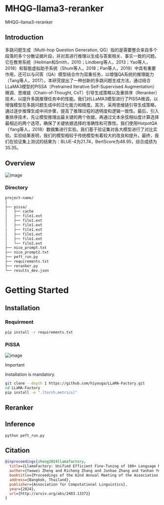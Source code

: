 # MHQG-llama3-reranker
MHQG-llama3-reranker

## Introduction
多跳问题生成（Multi-hop Question Generation, QG）指的是需要整合来自多个段落的多个分散证据片段，并对其进行推理以生成与答案相关、事实一致的问题。它在教育系统（Heilman和Smith，2010；Lindberg等人，2013；Yao等人，2018）和智能虚拟助手系统（Shum等人，2018；Pan等人，2019）中具有重要作用，还可以与问答（QA）模型结合作为双重任务，以增强QA系统的推理能力（Tang等人，2017）。本研究提出了一种创新的多跳问题生成方法，通过结合LLaMA3模型的PISSA（Pretrained Iterative Self-Supervised Augmentation）微调、思维链（Chain-of-Thought, CoT）引导生成策略以及重排序（Reranker）技术，以提升多跳推理任务中的性能。我们对LLaMA3模型进行了PISSA微调，以增强模型在多跳问题生成中的泛化能力和精度。其次，采用思维链引导生成策略，通过逐步推理生成中间步骤，提高了推理过程的透明度和逻辑一致性。最后，引入重排序技术，先让模型推理出最关键的两个依据，再通过文本余弦相似度计算选择最相近的两个选项，确保了关键依据选择的准确性和可靠性。我们使用HotpotQA（Yang等人，2018）数据集进行实验。我们基于验证集对各大模型进行了对比实验。实验结果表明，我们的模型相较于传统模型有着较大的改良和提升。最终，我们在验证集上测试的结果为：BLUE-4为21.74，BertScore为48.95，综合成绩为35.35。

## Overview

![image](https://github.com/kagomeSh4ron/MHQG-llama3-reranker/assets/138695155/fae2a828-8c58-4c85-b4ef-2136af6a2030)


### Directory
```bash
project-name/
│
├── pissa/
│   ├── cache
│   ├── file1.ext
│   ├── file1.ext
│   ├── file1.ext
│   ├── file1.ext
│   ├── file1.ext
│   ├── file1.ext
│   └── file2.ext
├── nice_prompt.txt
├── nice_prompt2.txt
├── peft_run.py
├── requirements.txt
├── reranker.py
└── results_dev.json

```


# Getting Started

## Installation

### Requirment
```bash
pip install -r requirements.txt
```

### PiSSA
![image](https://github.com/kagomeSh4ron/MHQG-llama3-reranker/assets/138695155/b63bcede-8830-4d3e-b361-7e4a826c85e8)

> [!IMPORTANT]
> Installation is mandatory.

```bash
git clone --depth 1 https://github.com/hiyouga/LLaMA-Factory.git
cd LLaMA-Factory
pip install -e ".[torch,metrics]"
```





## Reranker



## Inference



```
python peft_run.py
```

## Citation

```bibtex
@inproceedings{zheng2024llamafactory,
  title={LlamaFactory: Unified Efficient Fine-Tuning of 100+ Language Models},
  author={Yaowei Zheng and Richong Zhang and Junhao Zhang and Yanhan Ye and Zheyan Luo and Zhangchi Feng and Yongqiang Ma},
  booktitle={Proceedings of the 62nd Annual Meeting of the Association for Computational Linguistics (Volume 3: System Demonstrations)},
  address={Bangkok, Thailand},
  publisher={Association for Computational Linguistics},
  year={2024},
  url={http://arxiv.org/abs/2403.13372}
}
```
